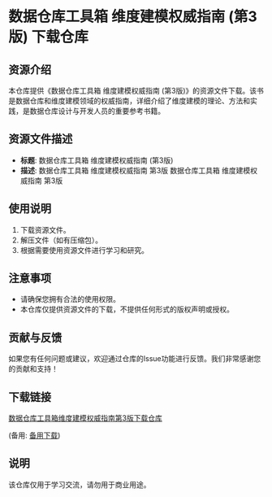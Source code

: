 # 数据仓库工具箱 维度建模权威指南 (第3版) 下载仓库

## 资源介绍

本仓库提供《数据仓库工具箱 维度建模权威指南 (第3版)》的资源文件下载。该书是数据仓库和维度建模领域的权威指南，详细介绍了维度建模的理论、方法和实践，是数据仓库设计与开发人员的重要参考书籍。

## 资源文件描述

- **标题**: 数据仓库工具箱 维度建模权威指南 (第3版)
- **描述**: 数据仓库工具箱 维度建模权威指南 第3版 数据仓库工具箱 维度建模权威指南 第3版

## 使用说明

1. 下载资源文件。
2. 解压文件（如有压缩包）。
3. 根据需要使用资源文件进行学习和研究。

## 注意事项

- 请确保您拥有合法的使用权限。
- 本仓库仅提供资源文件的下载，不提供任何形式的版权声明或授权。

## 贡献与反馈

如果您有任何问题或建议，欢迎通过仓库的Issue功能进行反馈。我们非常感谢您的贡献和支持！

## 下载链接
[数据仓库工具箱维度建模权威指南第3版下载仓库](https://pan.quark.cn/s/1de2abd8de28) 

(备用: [备用下载](https://pan.baidu.com/s/1wPV6mem-4zOtMujjWxbCNg?pwd=1234))

## 说明

该仓库仅用于学习交流，请勿用于商业用途。
